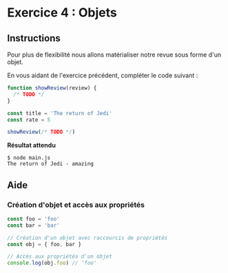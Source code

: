 # Exercice 4 : Objets

## Instructions

Pour plus de flexibilité nous allons matérialiser notre revue sous forme d'un objet.

En vous aidant de l'exercice précédent, compléter le code suivant :

```js
function showReview(review) {
  /* TODO */
}

const title = 'The return of Jedi'
const rate = 5

showReview(/* TODO */)
```

**Résultat attendu**

```
$ node main.js
The return of Jedi - amazing
```

## Aide

### Création d'objet et accès aux propriétés

```js
const foo = 'foo'
const bar = 'bar'

// Création d'un objet avec raccourcis de propriétés
const obj = { foo, bar }

// Accès aux propriétés d'un objet
console.log(obj.foo) // 'foo'
```
